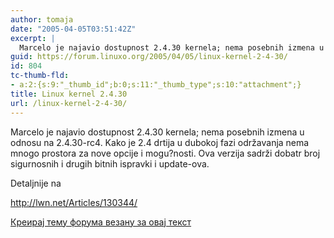 ```yaml
---
author: tomaja
date: "2005-04-05T03:51:42Z"
excerpt: |
  Marcelo je najavio dostupnost 2.4.30 kernela; nema posebnih izmena u odnosu na 2.4.30-rc4. Kako je 2.4 drtija u dubokoj fazi održavanja nema mnogo prostora za nove opcije i mogu?nosti. Ova verzija sadrži dobatr broj sigurnosnih i drugih bitnih ispravki i update-ova.
guid: https://forum.linuxo.org/2005/04/05/linux-kernel-2-4-30/
id: 804
tc-thumb-fld:
- a:2:{s:9:"_thumb_id";b:0;s:11:"_thumb_type";s:10:"attachment";}
title: Linux kernel 2.4.30
url: /linux-kernel-2-4-30/
---
```

Marcelo je najavio dostupnost 2.4.30 kernela; nema posebnih izmena u odnosu na 2.4.30-rc4. Kako je 2.4 drtija u dubokoj fazi održavanja nema mnogo prostora za nove opcije i mogu?nosti. Ova verzija sadrži dobatr broj sigurnosnih i drugih bitnih ispravki i update-ova.  
<!--break-->Detaljnije na 

 <http://lwn.net/Articles/130344/>

[Креирај тему форума везану за овај текст](https://linuxo.org/nova-tema-na-forumu/?se_pid=804)